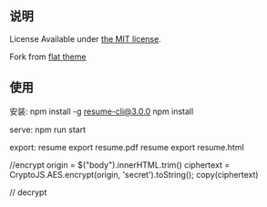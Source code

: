 ## 说明 
License Available under [the MIT license](http://mths.be/mit).

Fork from [flat theme](https://github.com/erming/jsonresume-theme-flat)

## 使用

安装: 
npm install -g resume-cli@3.0.0
npm install

serve: npm run start

export:
resume export resume.pdf
resume export resume.html


//encrypt
origin = $("body").innerHTML.trim()
ciphertext = CryptoJS.AES.encrypt(origin, 'secret').toString();
copy(ciphertext)

// decrypt
<script>
	var secret = undefined;
	while (!secret) {
		secret = window.prompt("已加密, 请输入秘钥(c2VjcmV0)")
	}
	var content = document.getElementsByTagName("body")[0].innerHTML.trim()
	var bytes = CryptoJS.AES.decrypt(content, secret);
	var originalText = bytes.toString(CryptoJS.enc.Utf8);
	document.getElementsByTagName("body")[0].innerHTML = originalText;
</script>